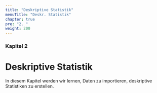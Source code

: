 ```yaml
---
title: "Deskriptive Statistik"
menuTitle: "Deskr. Statistik"
chapter: true
pre: "2. "
weight: 200
---
```


### Kapitel 2 

# Deskriptive Statistik 
In diesem Kapitel werden wir lernen, Daten zu importieren, deskriptive Statistiken zu erstellen.
